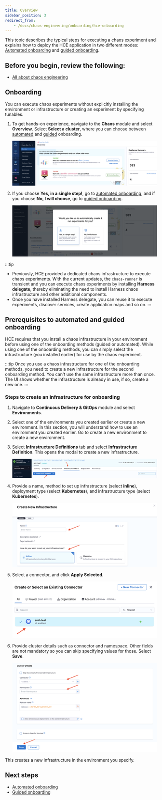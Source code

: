 ```yaml
---
title: Overview
sidebar_position: 3
redirect_from:
    - /docs/chaos-engineering/onboarding/hce-onboarding
---
```


This topic describes the typical steps for executing a chaos experiment and explains how to deploy the HCE application in two different modes: [Automated onboarding](/docs/chaos-engineering/getting-started/onboarding/automated-onboarding) and [guided onboarding](/docs/chaos-engineering/getting-started/onboarding/guided-onboarding).

## Before you begin, review the following:

* [All about chaos engineering](/docs/chaos-engineering/concepts/chaos101)

## Onboarding

You can execute chaos experiments without explicitly installing the environment or infrastructure or creating an experiment by specifying tunables.

1. To get hands-on experience, navigate to the **Chaos** module and select **Overview**. Select **Select a cluster**, where you can choose between [automated](/docs/chaos-engineering/getting-started/onboarding/automated-onboarding) and [guided](/docs/chaos-engineering/getting-started/onboarding/guided-onboarding) onboarding.

    ![](./static/intro/onboard-1.png)

2. If you choose **Yes, in a single step!**, go to [automated onboarding](/docs/chaos-engineering/getting-started/onboarding/automated-onboarding.md), and if you choose **No, I will choose**, go to [guided onboarding](/docs/chaos-engineering/getting-started/onboarding/guided-onboarding.md).

    ![](./static/intro/onboard-2.png)

:::tip
- Previously, HCE provided a dedicated chaos infrastructure to execute chaos experiments. With the current updates, the `chaos-runner` is transient and you can execute chaos experiments by installing **Harness delegate**, thereby eliminating the need to install Harness chaos infrastructure and other additional components.
- Once you have installed Harness delegate, you can reuse it to execute experiments, discover services, create application maps and so on.
:::

## Prerequisites to automated and guided onboarding

HCE requires that you install a chaos infrastructure in your environment before using one of the onboarding methods (guided or automated). While using one of the onboarding methods, you can simply select the infrastructure (you installed earlier) for use by the chaos experiment.

:::tip
Once you use a chaos infrastructure for one of the onboarding methods, you need to create a new infrastructure for the second onboarding method. You can't use the same infrastructure more than once. The UI shows whether the infrastructure is already in use, if so, create a new one.
:::

### Steps to create an infrastructure for onboarding

1. Navigate to **Continuous Delivery & GitOps** module and select **Environments**.

2. Select one of the environments you created earlier or create a new environment. In this section, you will understand how to use an environment you created earlier. Go to create a new environment to create a new environment.

3. Select **Infrastructure Definitions** tab and select **Infrastructure Definition**. This opens the modal to create a new infrastructure.

    ![](./static/intro/infra-def-4.png)

4. Provide a name, method to set up infrastructure (select **inline**), deployment type (select **Kubernetes**), and infrastructure type (select **Kubernetes**).

    ![](./static/intro/id-5.png)

5. Select a connector, and click **Apply Selected**.

    ![](./static/intro/connector.png)

6. Provide cluster details such as connector and namespace. Other fields are not mandatory so you can skip specifying values for those. Select **Save**.

    ![](./static/intro/id-7.png)

This creates a new infrastructure in the environment you specify.

## Next steps

* [Automated onboarding](/docs/chaos-engineering/getting-started/onboarding/automated-onboarding)
* [Guided onboarding](/docs/chaos-engineering/getting-started/onboarding/guided-onboarding)